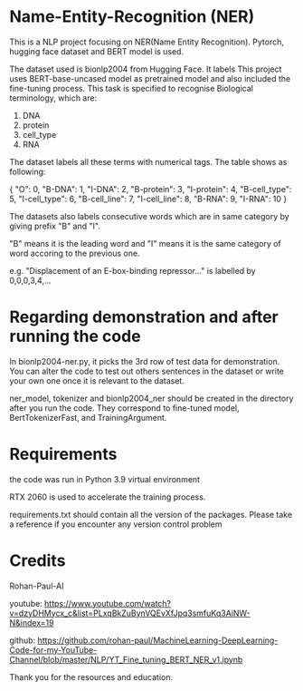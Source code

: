 # Name-Entity-Recognition (NER)
This is a NLP project focusing on NER(Name Entity Recognition). Pytorch, hugging face dataset and BERT model is used.

The dataset used is bionlp2004 from Hugging Face. It labels 
This project uses BERT-base-uncased model as pretrained model and also included the fine-tuning process.
This task is specified to recognise Biological terminology, which are:
1. DNA
2. protein
3. cell_type
4. RNA

The dataset labels all these terms with numerical tags. The table shows as following:

{
    "O": 0,
    "B-DNA": 1,
    "I-DNA": 2,
    "B-protein": 3,
    "I-protein": 4,
    "B-cell_type": 5,
    "I-cell_type": 6,
    "B-cell_line": 7,
    "I-cell_line": 8,
    "B-RNA": 9,
    "I-RNA": 10
}

The datasets also labels consecutive words which are in same category by giving prefix "B" and "I".

"B" means it is the leading word and "I" means it is the same category of word accoring to the previous one.

e.g. "Displacement of an E-box-binding repressor..." is labelled by 0,0,0,3,4,...

# Regarding demonstration and after running the code
In bionlp2004-ner.py, it picks the 3rd row of test data for demonstration. You can alter the code to test out others sentences in the dataset or write your own one once it is relevant to the dataset.

ner_model, tokenizer and bionlp2004_ner should be created in the directory after you run the code.
They correspond to fine-tuned model, BertTokenizerFast, and TrainingArgument.

# Requirements
the code was run in Python 3.9 virtual environment

RTX 2060 is used to accelerate the training process.

requirements.txt should contain all the version of the packages. Please take a reference if you encounter any version control problem


# Credits 
Rohan-Paul-AI

youtube: https://www.youtube.com/watch?v=dzyDHMycx_c&list=PLxqBkZuBynVQEvXfJpq3smfuKq3AiNW-N&index=19

github: https://github.com/rohan-paul/MachineLearning-DeepLearning-Code-for-my-YouTube-Channel/blob/master/NLP/YT_Fine_tuning_BERT_NER_v1.ipynb

Thank you for the resources and education. 
